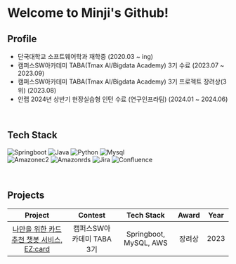 # Welcome to Minji's Github!

## Profile
- 단국대학교 소프트웨어학과 재학중 (2020.03 ~ ing)
- 캠퍼스SW아카데미 TABA(Tmax AI/Bigdata Academy) 3기 수료 (2023.07 ~ 2023.09)
- 캠퍼스SW아카데미 TABA(Tmax AI/Bigdata Academy) 3기 프로젝트 장려상(3위) (2023.08)
- 안랩 2024년 상반기 현장실습형 인턴 수료 (연구인프라팀) (2024.01 ~ 2024.06)
<br>

## Tech Stack

![Springboot](https://img.shields.io/badge/springboot-6DB33F?style=for-the-badge&logo=springboot&logoColor=white) ![Java](https://img.shields.io/badge/java-007396?style=for-the-badge&logo=openjdk&logoColor=white) ![Python](https://img.shields.io/badge/Python-3776AB?style=for-the-badge&logo=Python&logoColor=white) ![Mysql](https://img.shields.io/badge/mysql-4479A1?style=for-the-badge&logo=mysql&logoColor=white) <br>
![Amazonec2](https://img.shields.io/badge/amazonec2-FF9900?style=for-the-badge&logo=amazonec2&logoColor=white) ![Amazonrds](https://img.shields.io/badge/amazonrds-527FFF?style=for-the-badge&logo=amazonrds&logoColor=white) ![Jira](https://img.shields.io/badge/jira-%230A0FFF.svg?style=for-the-badge&logo=jira&logoColor=white) ![Confluence](https://img.shields.io/badge/confluence-%23172BF4.svg?style=for-the-badge&logo=confluence&logoColor=white)


<br>

## Projects

|                                              Project                                              |               Contest                |       Tech Stack       | Award | Year |
| :-----------------------------------------------------------------------------------------------: | :----------------------------------: | :--------------------: | :---: | :--: |
| [나만을 위한 카드 추천 챗봇 서비스, EZ:card](https://github.com/EZ-card/EZ-Card) | 캠퍼스SW아카데미 TABA 3기 |       Springboot, MySQL, AWS        | 장려상  | 2023 |
       
<br>